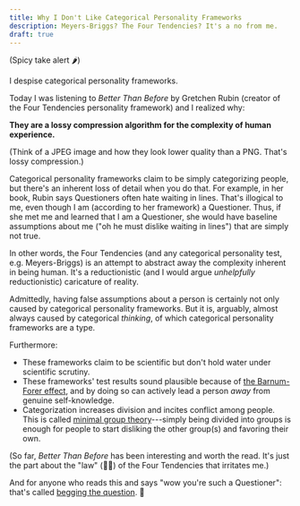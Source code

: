 ```yaml
---
title: Why I Don't Like Categorical Personality Frameworks
description: Meyers-Briggs? The Four Tendencies? It's a no from me.
draft: true
---
```


(Spicy take alert 🌶️)

I despise categorical personality frameworks.

Today I was listening to _Better Than Before_ by Gretchen Rubin (creator of the Four Tendencies personality framework)
and I realized why:

**They are a lossy compression algorithm for the complexity of human experience.**

(Think of a JPEG image and how they look lower quality than a PNG. That's lossy compression.)

Categorical personality frameworks claim to be simply categorizing people, but there's an inherent loss of detail when
you do that. For example, in her book, Rubin says Questioners often hate waiting in lines. That's illogical to me,
even though I am (according to her framework) a Questioner. Thus, if she met me and learned that I am a Questioner,
she would have baseline assumptions about me ("oh he must dislike waiting in lines") that are simply not
true.

In other words, the Four Tendencies (and any categorical personality
test, e.g. Meyers-Briggs) is an attempt to abstract away the complexity inherent in being human. It's a
reductionistic (and I would argue _unhelpfully_ reductionistic) caricature of reality.

Admittedly, having false assumptions about a person is certainly not only caused by categorical personality frameworks.
But it is, arguably, almost always caused by categorical _thinking_, of which categorical personality frameworks are a type.

Furthermore:

* These frameworks claim to be scientific but don't hold water under scientific scrutiny.
* These frameworks' test results sound plausible because of [the Barnum-Forer effect](https://en.wikipedia.org/wiki/Barnum_effect), and by
  doing so can actively lead a person _away_ from genuine self-knowledge.
* Categorization increases division and incites conflict among people. This is called
  [minimal group theory](https://en.wikipedia.org/wiki/Minimal_group_paradigm)---simply being divided into
  groups is enough for people to start disliking the other group(s) and favoring their own.

(So far, _Better Than Before_ has been interesting and worth the read. It's just the part about the "law" (🤦‍♂️) of the Four Tendencies
that irritates me.)

And for anyone who reads this and says "wow you're such a Questioner":  that's called
[begging the question](https://yourlogicalfallacyis.com/begging-the-question). 🙂
